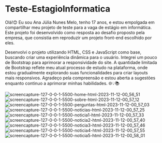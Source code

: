 # Teste-EstagioInformatica
Olá!😊 
Eu sou Ana Júlia Nunes Melo, tenho 17 anos, e estou empolgada em compartilhar meu projeto de teste para a vaga de estágio em informática. Este projeto foi desenvolvido como resposta ao desafio proposto pela empresa, que consistia em reproduzir um projeto front-end escolhido por eles.


Desenvolvi o projeto utilizando HTML, CSS e JavaScript como base, buscando criar uma experiência dinâmica para o usuário. Integrei um pouco de Bootstrap para aprimorar a responsividade do site. A quantidade limitada de Bootstrap reflete meu atual processo de estudo na plataforma, onde estou gradualmente explorando suas funcionalidades para criar layouts mais responsivos. Agradeço pela compreensão e estou aberta a sugestões enquanto continuo a aprimorar minhas habilidades. 🌐💡📚

![screencapture-127-0-0-1-5500-home-html-2023-11-12-00_56_51](https://github.com/eudirianaju/Teste-EstagioInformatica/assets/100884185/b6b3f961-fbac-4359-b103-70c93ad1b9a0)
![screencapture-127-0-0-1-5500-sobre-html-2023-11-12-00_57_12](https://github.com/eudirianaju/Teste-EstagioInformatica/assets/100884185/735a4b81-6297-4b5a-900c-3fb657e2b3a7)
![screencapture-127-0-0-1-5500-perguntas-html-2023-11-12-00_57_03](https://github.com/eudirianaju/Teste-EstagioInformatica/assets/100884185/117f8e0e-2bba-41a6-896e-b03ca65e810f)
![screencapture-127-0-0-1-5500-noticias-html-2023-11-12-00_57_25](https://github.com/eudirianaju/Teste-EstagioInformatica/assets/100884185/fdb9f31a-937f-4b59-ad6d-a9670b060bb5)
![screencapture-127-0-0-1-5500-noticia1-html-2023-11-12-00_57_33](https://github.com/eudirianaju/Teste-EstagioInformatica/assets/100884185/534dfc0d-ecbe-42ba-903c-840d00513bfe)
![screencapture-127-0-0-1-5500-noticia2-html-2023-11-12-00_57_40](https://github.com/eudirianaju/Teste-EstagioInformatica/assets/100884185/618a7711-cceb-494d-bd25-0221a436b46c)
![screencapture-127-0-0-1-5500-noticia3-html-2023-11-12-00_57_46](https://github.com/eudirianaju/Teste-EstagioInformatica/assets/100884185/309fdb1a-8367-4c2d-83be-20302b469605)
![screencapture-127-0-0-1-5500-noticia4-html-2023-11-12-00_57_55](https://github.com/eudirianaju/Teste-EstagioInformatica/assets/100884185/9c0aca90-7446-4537-8acb-263516d4877a)
![screencapture-127-0-0-1-5500-noticia5-html-2023-11-12-00_58_01](https://github.com/eudirianaju/Teste-EstagioInformatica/assets/100884185/07cd03b9-c1e2-4592-9326-75085b7899fd)




